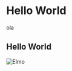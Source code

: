 # Hello World

ola

## Hello World

![Elmo](https://pbs.twimg.com/profile_images/1092947128370884613/LN-Wm4fc_400x400.jpg)